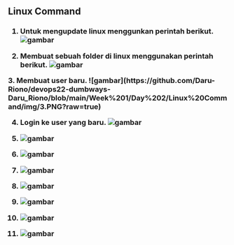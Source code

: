 ## Linux Command


<h3>

1. Untuk mengupdate linux menggunkan perintah berikut.
    ![gambar](https://github.com/Daru-Riono/devops22-dumbways-Daru_Riono/blob/main/Week%201/Day%202/Linux%20Command/img/1.png?raw=true)

2. Membuat sebuah folder di linux menggunakan perintah berikut.
    ![gambar](https://github.com/Daru-Riono/devops22-dumbways-Daru_Riono/blob/main/Week%201/Day%202/Linux%20Command/img/2.PNG?raw=true)

<p>3. Membuat user baru. 
    ![gambar](https://github.com/Daru-Riono/devops22-dumbways-Daru_Riono/blob/main/Week%201/Day%202/Linux%20Command/img/3.PNG?raw=true) </p>

4. Login ke user yang baru.
    ![gambar](https://github.com/Daru-Riono/devops22-dumbways-Daru_Riono/blob/main/Week%201/Day%202/Linux%20Command/img/4.PNG?raw=true)

5. 
    ![gambar](?raw=true)

6. 
    ![gambar](?raw=true)

7. 
    ![gambar](?raw=true)

8. 
    ![gambar](?raw=true)

9. 
    ![gambar](?raw=true)

10. 
    ![gambar](?raw=true)

11. 
    ![gambar](?raw=true)



</h3>
